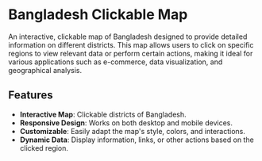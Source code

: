 # Bangladesh Clickable Map

An interactive, clickable map of Bangladesh designed to provide detailed information on different districts. This map allows users to click on specific regions to view relevant data or perform certain actions, making it ideal for various applications such as e-commerce, data visualization, and geographical analysis.

## Features

- **Interactive Map**: Clickable districts of Bangladesh.
- **Responsive Design**: Works on both desktop and mobile devices.
- **Customizable**: Easily adapt the map's style, colors, and interactions.
- **Dynamic Data**: Display information, links, or other actions based on the clicked region.
